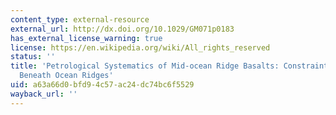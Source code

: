```yaml
---
content_type: external-resource
external_url: http://dx.doi.org/10.1029/GM071p0183
has_external_license_warning: true
license: https://en.wikipedia.org/wiki/All_rights_reserved
status: ''
title: 'Petrological Systematics of Mid-ocean Ridge Basalts: Constraints on Melt Generation
  Beneath Ocean Ridges'
uid: a63a66d0-bfd9-4c57-ac24-dc74bc6f5529
wayback_url: ''
---
```

